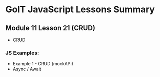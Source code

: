 # GoIT JavaScript Lessons Summary

## Module 11 Lesson 21 (CRUD)

-   CRUD

### JS Examples:

-   Example 1 - CRUD (mockAPI)
-   Async / Await
